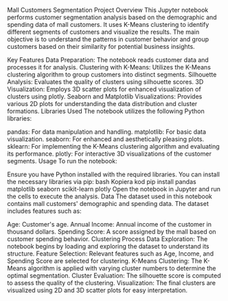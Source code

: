 Mall Customers Segmentation
Project Overview
This Jupyter notebook performs customer segmentation analysis based on the demographic and spending data of mall customers. It uses K-Means clustering to identify different segments of customers and visualize the results. The main objective is to understand the patterns in customer behavior and group customers based on their similarity for potential business insights.

Key Features
Data Preparation: The notebook reads customer data and processes it for analysis.
Clustering with K-Means: Utilizes the K-Means clustering algorithm to group customers into distinct segments.
Silhouette Analysis: Evaluates the quality of clusters using silhouette scores.
3D Visualization: Employs 3D scatter plots for enhanced visualization of clusters using plotly.
Seaborn and Matplotlib Visualizations: Provides various 2D plots for understanding the data distribution and cluster formations.
Libraries Used
The notebook utilizes the following Python libraries:

pandas: For data manipulation and handling.
matplotlib: For basic data visualization.
seaborn: For enhanced and aesthetically pleasing plots.
sklearn: For implementing the K-Means clustering algorithm and evaluating its performance.
plotly: For interactive 3D visualizations of the customer segments.
Usage
To run the notebook:

Ensure you have Python installed with the required libraries.
You can install the necessary libraries via pip:
bash
Kopiera kod
pip install pandas matplotlib seaborn scikit-learn plotly
Open the notebook in Jupyter and run the cells to execute the analysis.
Data
The dataset used in this notebook contains mall customers' demographic and spending data. The dataset includes features such as:

Age: Customer's age.
Annual Income: Annual income of the customer in thousand dollars.
Spending Score: A score assigned by the mall based on customer spending behavior.
Clustering Process
Data Exploration: The notebook begins by loading and exploring the dataset to understand its structure.
Feature Selection: Relevant features such as Age, Income, and Spending Score are selected for clustering.
K-Means Clustering: The K-Means algorithm is applied with varying cluster numbers to determine the optimal segmentation.
Cluster Evaluation: The silhouette score is computed to assess the quality of the clustering.
Visualization: The final clusters are visualized using 2D and 3D scatter plots for easy interpretation.
